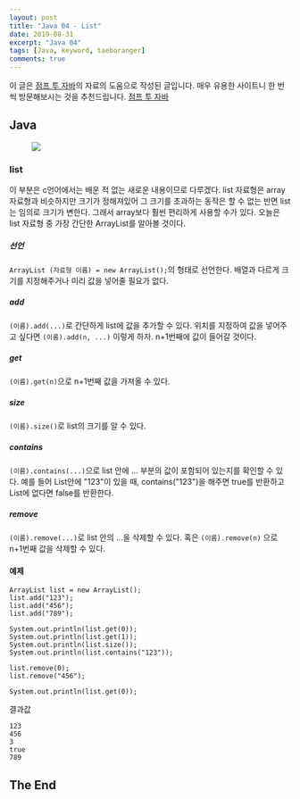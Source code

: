 ```yaml
---
layout: post
title: "Java 04 - List"
date: 2019-08-31
excerpt: "Java 04"
tags: [Java, keyword, taeboranger]
comments: true
---
```


이 글은 [점프 투 자바](https://wikidocs.net/book/31)의 자료의 도움으로 작성된 글입니다. 매우 유용한 사이트니 한 번씩 방문해보시는 것을 추천드립니다. [점프 투 자바](https://wikidocs.net/book/31)

## Java

<figure>
    <img src="https://images.velog.io/post-images/lockstom/7229f590-7fc8-11e9-bc69-63b1b898b1df/Java%EC%82%AC%EC%A7%84.jpg">
</figure>

### list
이 부분은 c언어에서는 배운 적 없는 새로운 내용이므로 다루겠다. list 자료형은 array 자료형과 비슷하지만 크기가 정해져있어 그 크기를 초과하는 동작은 할 수 없는 반면 list는 임의로 크기가 변한다. 그래서 array보다 훨씬 편리하게 사용할 수가 있다. 오늘은 list 자료형 중 가장 간단한 ArrayList를 알아볼 것이다.

##### 선언
`ArrayList (자료형 이름) = new ArrayList();`의 형태로 선언한다. 배열과 다르게 크기를 지정해주거나 미리 값을 넣어줄 필요가 없다.

##### add
`(이름).add(...)`로 간단하게 list에 값을 추가할 수 있다. 위치를 지정하여 값을 넣어주고 싶다면 `(이름).add(n, ...)` 이렇게 하자. n+1번째에 값이 들어갈 것이다.

##### get
`(이름).get(n)`으로 n+1번째 값을 가져올 수 있다.

##### size
`(이름).size()`로 list의 크기를 알 수 있다.

##### contains
`(이름).contains(...)`으로 list 안에 ... 부분의 값이 포함되어 있는지를 확인할 수 있다. 예를 들어 List안에 "123"이 있을 때, contains("123")을 해주면 true를 반환하고 List에 없다면 false를 반환한다.

##### remove
`(이름).remove(...)`로 list 안의 ...을  삭제할 수 있다. 혹은 `(이름).remove(n)` 으로 n+1번째 값을 삭제할 수 있다.


#### 예제

```{.java}
ArrayList list = new ArrayList();
list.add("123");
list.add("456");
list.add("789");

System.out.println(list.get(0));
System.out.println(list.get(1));
System.out.println(list.size());
System.out.println(list.contains("123"));

list.remove(0);
list.remove("456");

System.out.println(list.get(0));
```
결과값
```
123
456
3
true
789
```

## The End
